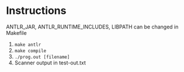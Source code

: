# Instructions

ANTLR_JAR, ANTLR_RUNTIME_INCLUDES, LIBPATH can be changed in Makefile

1. `make antlr `
2. `make compile`
3. `./prog.out [filename]`
4. Scanner output in test-out.txt
